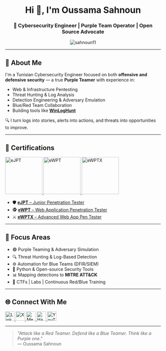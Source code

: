 <h1 align="center">Hi 👋, I'm Oussama Sahnoun</h1>
<h3 align="center">🔐 Cybersecurity Engineer | Purple Team Operator | Open Source Advocate</h3>

<p align="center">
  <img src="https://komarev.com/ghpvc/?username=sahnoun11&label=Profile%20views&color=0e75b6&style=flat" alt="sahnoun11" />
</p>

---

## 🧠 About Me

I'm a Tunisian Cybersecurity Engineer focused on both **offensive and defensive security** — a true **Purple Teamer** with experience in:

- Web & Infrastructure Pentesting  
- Threat Hunting & Log Analysis  
- Detection Engineering & Adversary Emulation  
- Blue/Red Team Collaboration  
- Building tools like [**WinLogHunt**](https://github.com/sahnoun11/WinLogHunt-V1.0)

🔍 I turn logs into stories, alerts into actions, and threats into opportunities to improve.

---

## 🏅 Certifications

<p>
  <a href="https://certs.ine.com/37b267e8-6444-44ae-bab0-ccfbdb72fcfb#acc.KpdVFC59" target="_blank">
    <img src="https://templates.images.credential.net/16947192901898719699151540862834.png" alt="eJPT" width="120"/>
  </a>
  <a href="https://certs.ine.com/e5109950-6ba6-4395-bed8-4e67e0b1e055#acc.n2k3ByVE" target="_blank">
    <img src="https://raw.githubusercontent.com/OussamaSahnoun/assets/main/certs/ewpt.png" alt="eWPT" width="120"/>
  </a>
  <a href="https://certs.ine.com/0b34efb4-32cd-4990-b15b-80c744d55786#acc.bruIzhA8" target="_blank">
    <img src="https://raw.githubusercontent.com/OussamaSahnoun/assets/main/certs/ewptx.png" alt="eWPTX" width="120"/>
  </a>
</p>

- 🛡️ [**eJPT** – Junior Penetration Tester](https://certs.ine.com/37b267e8-6444-44ae-bab0-ccfbdb72fcfb#acc.KpdVFC59)  
- 🕵️ [**eWPT** – Web Application Penetration Tester](https://certs.ine.com/e5109950-6ba6-4395-bed8-4e67e0b1e055#acc.n2k3ByVE)  
- ⚔️ [**eWPTX** – Advanced Web App Pen Tester](https://certs.ine.com/0b34efb4-32cd-4990-b15b-80c744d55786#acc.bruIzhA8)

---

## 🧭 Focus Areas

- 🟣 Purple Teaming & Adversary Simulation  
- 🔍 Threat Hunting & Log-Based Detection  
- ⚙️ Automation for Blue Teams (DFIR/SIEM)  
- 🧰 Python & Open-source Security Tools  
- 📊 Mapping detections to **MITRE ATT&CK**  
- 🧪 CTFs | Labs | Continuous Red/Blue Training  

---

## 🌐 Connect With Me

<p align="left">
  <a href="https://linkedin.com/in/oussama-sahnoun-0ba565131" target="_blank">
    <img src="https://raw.githubusercontent.com/rahuldkjain/github-profile-readme-generator/master/src/images/icons/Social/linked-in-alt.svg" alt="LinkedIn" width="30" height="30"/>
  </a>
  <a href="https://twitter.com/sahnounoussama5" target="_blank">
    <img src="https://cdn.jsdelivr.net/gh/devicons/devicon/icons/twitter/twitter-original.svg" alt="X" width="30" height="30"/>
  </a>
  <a href="https://medium.com/@sahnounoussama" target="_blank">
    <img src="https://raw.githubusercontent.com/rahuldkjain/github-profile-readme-generator/master/src/images/icons/Social/medium.svg" alt="Medium" width="30" height="30"/>
  </a>
  <a href="https://app.hackthebox.com/profile/63065" target="_blank">
    <img src="https://www.vectorlogo.zone/logos/hackthebox/hackthebox-icon.svg" alt="Hack The Box" width="30" height="30"/>
  </a>
  <a href="https://www.youtube.com/c/sahnoun111" target="_blank">
    <img src="https://raw.githubusercontent.com/rahuldkjain/github-profile-readme-generator/master/src/images/icons/Social/youtube.svg" alt="YouTube" width="30" height="30"/>
  </a>
</p>

---

> _"Attack like a Red Teamer. Defend like a Blue Teamer. Think like a Purple one."_  
> — Oussama Sahnoun
